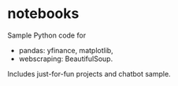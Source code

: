 # notebooks
Sample Python code for 
- pandas: yfinance, matplotlib, 
- webscraping: BeautifulSoup.

Includes just-for-fun projects and chatbot sample.
